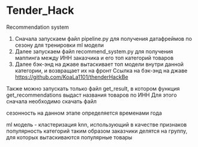# Tender_Hack
Recommendation system
1) Сначала запускаем файл pipeline.py для получения датафреймов по сезону для тренировки ml модели
2) Далее запускаем файл recommend_system.py для получения маппинга между ИНН заказчика и его топ категорий товаров
3) Далее бэк-энд на джаве вытаскивает топ модели внутри данной категории, и возвращает их на фронт
Ссылка на бэк-энд на джаве https://github.com/KoaLa1101/thenderHackBe

Также можно запускать только файл get_result, в котором функция get_recommendations выдаст названия товаров по ИНН
Для этого сначала необходимо скачать файл 

сезонность на данном этапе определяется временами года

ml модель - кластеризация knn, использующий в качестве признаков популярность категорий
таким образом заказчики делятся на группу, для которых вытаскиваются популярные товары
